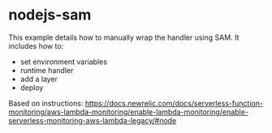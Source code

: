 # nodejs-sam

This example details how to manually wrap the handler using SAM. It includes how to:

- set environment variables
- runtime handler
- add a layer
- deploy

Based on instructions:
https://docs.newrelic.com/docs/serverless-function-monitoring/aws-lambda-monitoring/enable-lambda-monitoring/enable-serverless-monitoring-aws-lambda-legacy/#node
